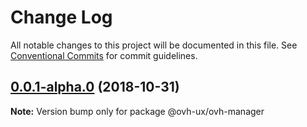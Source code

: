 # Change Log

All notable changes to this project will be documented in this file.
See [Conventional Commits](https://conventionalcommits.org) for commit guidelines.

## [0.0.1-alpha.0](https://github.com/jleveugle/manager-test/compare/@ovh-ux/ovh-manager@0.0.1-alpha.0...@ovh-ux/ovh-manager@0.0.1-alpha.0) (2018-10-31)

**Note:** Version bump only for package @ovh-ux/ovh-manager
